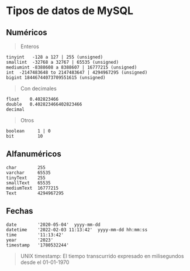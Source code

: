 # Tipos de datos de MySQL

## Numéricos
    
> Enteros

    tinyint   -128 a 127 | 255 (unsigned)  
    smallint  -32768 a 32767 | 65535 (unsigned)  
    mediumint -8388608 a 8388607 | 16777215 (unsigned)   
    int  -2147483648 to 2147483647 | 4294967295 (unsigned)   
    bigint 18446744073709551615 (unsigned)   


> Con decimales

    float    0.402823466    
    double   0.402823466402823466     
    decimal  
 
> Otros

    boolean     1 | 0   
    bit         10

## Alfanuméricos

    char        255  
    varchar     65535  
    tinyText    255
    smallText   65535
    mediumText  16777215
    Text        4294967295

## Fechas

    date        '2020-05-04'  yyyy-mm-dd    
    datetime    '2022-02-03 11:13:42'  yyyy-mm-dd hh:mm:ss
    time        '11:13:42'
    year        '2023'
    timestamp   '1780532244' 

> UNIX timestamp: El tiempo transcurrido expresado en milisegundos desde el 01-01-1970
> 
